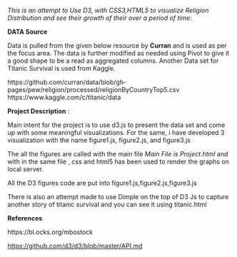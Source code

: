 *This is an attempt to Use D3, with CSS3,HTML5 to visualize Religion Distribution and see their growth 
of their over a period of time:*

**DATA Source**

Data is pulled from  the given below resource by **Curran** and is used as per the focus area.
The data is further modified as needed using Pivot to give it a good shape to be a read as 
aggregated columns.
Another Data set for Titanic Survival is used from Kaggle.

<p>https://github.com/curran/data/blob/gh-pages/pew/religion/processed/religionByCountryTop5.csv</br>
https://www.kaggle.com/c/titanic/data</p>

**Project Description** :

Main intent for the project is to use d3.js to present the data set and come up with some meaningful
visualizations. For the same, i have developed 3 visualization with the name figure1.js,
figure2.js, and figure3.js

The all the figures are called with the main file *Main File is Project.html* 
and with in the same file , css and html5 has been used to render the graphs on local server.

All the D3 figures code are put into figure1.js,figure2.js,figure3.js

There is also an attempt made to use Dimple on the top of D3 Js to capture another story
of titanic survival and you can see it using titanic.html 

**References**
<p>https://bl.ocks.org/mbostock</br>

https://github.com/d3/d3/blob/master/API.md</p>


